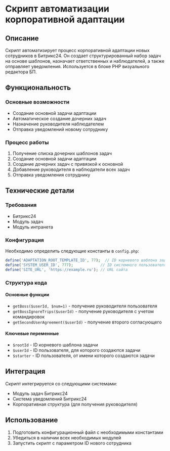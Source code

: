  # Скрипт автоматизации корпоративной адаптации

## Описание
Скрипт автоматизирует процесс корпоративной адаптации новых сотрудников в Битрикс24. Он создает структурированный набор задач на основе шаблонов, назначает ответственных и наблюдателей, а также отправляет уведомления. Используется в блоке PHP визуального редактора БП.

## Функциональность

### Основные возможности
- Создание основной задачи адаптации
- Автоматическое создание дочерних задач
- Назначение руководителя наблюдателем
- Отправка уведомлений новому сотруднику

### Процесс работы
1. Получение списка дочерних шаблонов задач
2. Создание основной задачи адаптации
3. Создание дочерних задач с привязкой к основной
4. Добавление руководителя в наблюдатели всех задач
5. Отправка уведомления сотруднику

## Технические детали

### Требования
- Битрикс24
- Модуль задач
- Модуль интранета

### Конфигурация
Необходимо определить следующие константы в `config.php`:
```php
define('ADAPTATION_ROOT_TEMPLATE_ID', 77);  // ID корневого шаблона задачи
define('SYSTEM_USER_ID', 777);            // ID системного пользователя
define('SITE_URL', 'https://example.ru'); // URL сайта
```

### Структура кода

#### Основные функции
- `getBoss($userId, $num=1)` - получение руководителя пользователя
- `getBossIgnoreTrips($userId)` - получение руководителя с учетом командировок
- `getSecondUserAgreement($userId)` - получение второго согласующего

#### Ключевые переменные
- `$rootId` - ID корневого шаблона задачи
- `$userId` - ID пользователя, для которого создаются задачи
- `$starter` - ID пользователя, от имени которого создаются задачи


## Интеграция
Скрипт интегрируется со следующими системами:
- Модуль задач Битрикс24
- Система уведомлений Битрикс24
- Корпоративная структура (для получения руководителя)

## Использование
1. Подготовить конфигурационный файл с необходимыми константами
2. Убедиться в наличии всех необходимых модулей
3. Запустить скрипт с параметром ID нового сотрудника

